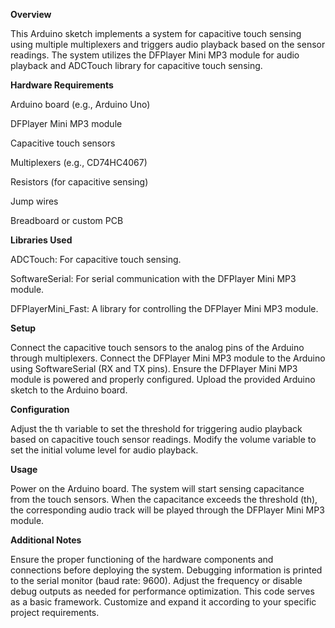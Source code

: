 **Overview**

This Arduino sketch implements a system for capacitive touch sensing using multiple multiplexers and triggers audio playback based on the sensor readings. The system utilizes the DFPlayer Mini MP3 module for audio playback and ADCTouch library for capacitive touch sensing.

**Hardware Requirements**

  Arduino board (e.g., Arduino Uno)
  
  DFPlayer Mini MP3 module
  
  Capacitive touch sensors
  
  Multiplexers (e.g., CD74HC4067)
  
  Resistors (for capacitive sensing)
  
  Jump wires
  
  Breadboard or custom PCB

**Libraries Used**

  ADCTouch: For capacitive touch sensing.
  
  SoftwareSerial: For serial communication with the DFPlayer Mini MP3 module.
  
  DFPlayerMini_Fast: A library for controlling the DFPlayer Mini MP3 module.

**Setup**

Connect the capacitive touch sensors to the analog pins of the Arduino through multiplexers.
Connect the DFPlayer Mini MP3 module to the Arduino using SoftwareSerial (RX and TX pins).
Ensure the DFPlayer Mini MP3 module is powered and properly configured.
Upload the provided Arduino sketch to the Arduino board.

**Configuration**

Adjust the th variable to set the threshold for triggering audio playback based on capacitive touch sensor readings.
Modify the volume variable to set the initial volume level for audio playback.

**Usage**

Power on the Arduino board.
The system will start sensing capacitance from the touch sensors.
When the capacitance exceeds the threshold (th), the corresponding audio track will be played through the DFPlayer Mini MP3 module.

**Additional Notes**

Ensure the proper functioning of the hardware components and connections before deploying the system.
Debugging information is printed to the serial monitor (baud rate: 9600). Adjust the frequency or disable debug outputs as needed for performance optimization.
This code serves as a basic framework. Customize and expand it according to your specific project requirements.
